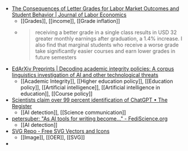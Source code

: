 - [The Consequences of Letter Grades for Labor Market Outcomes and Student Behavior | Journal of Labor Economics](https://www.journals.uchicago.edu/doi/abs/10.1086/719994?af=R)
	- [[Grades]], [[income]], [[Grade inflation]]
	- >receiving a better grade in a single class results in USD 32 greater monthly earnings after graduation, a 1.4% increase. I also find that marginal students who receive a worse grade take significantly easier courses and earn lower grades in future semesters
- [EdArXiv Preprints | Decoding academic integrity policies: A corpus linguistics investigation of AI and other technological threats](https://edarxiv.org/z4cru/)
	- [[Academic Integrity]], [[Higher education policy]], [[Education policy]], [[Artificial intelligence]], [[Artificial intelligence in education]], [[Course policy]]
- [Scientists claim over 99 percent identification of ChatGPT • The Register](https://www.theregister.com/2023/06/08/scientists_ai_recognition/)
	- [[AI detection]], [[Science communication]]
- [petersuber: "As AI tools for writing become…" - FediScience.org](https://fediscience.org/@petersuber/109874914626745402)
	- [[AI detection]]
- [SVG Repo - Free SVG Vectors and Icons](https://www.svgrepo.com/)
	- [[Image]], [[OER]], [[SVG]]
-